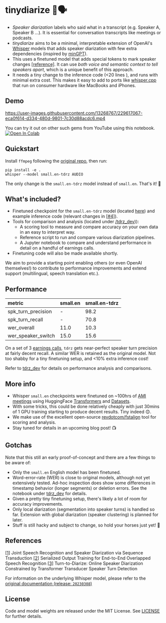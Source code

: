 # tinydiarize 🐥🗣️

- *Speaker diarization* labels who said what in a transcript (e.g. Speaker A, Speaker B …). It is essential for conversation transcripts like meetings or podcasts.
- *tinydiarize*  aims to be a minimal, interpretable  extension of OpenAI's [Whisper](https://github.com/openai/whisper) models that adds speaker diarization with few extra dependencies (inspired by [minGPT](https://github.com/karpathy/minGPT)).
- This uses a finetuned model that adds special tokens to mark speaker changes [[reference]](#references). It can use *both voice and semantic context to tell speakers apart*, which is a unique benefit of this approach.
- It needs a tiny change to the inference code (<20 lines ), and runs with minimal extra cost. This makes it easy to add to ports like [whisper.cpp](https://github.com/ggerganov/whisper.cpp) that run on consumer hardware like MacBooks and iPhones.


## Demo

https://user-images.githubusercontent.com/13268767/229617067-eca0f614-d334-480d-9801-7c30d88acdc6.mp4

You can try it out on other such gems from YouTube using this notebook. [![Open In Colab](https://colab.research.google.com/assets/colab-badge.svg)](https://colab.research.google.com/github/akashmjn/tinydiarize/blob/main/notebooks/Demo_YouTube.ipynb)


## Quickstart 

Install `ffmpeg` following the [original repo](https://github.com/openai/whisper#Setup), then run:

```
pip install -e .
whisper --model small.en-tdrz AUDIO 
```

The only change is the `small.en-tdrz` model instead of `small.en`. That's it! 🎉


## What's included?

- Finetuned checkpoint for the `small.en-tdrz` model (located [here](whisper/__init__.py)) and example inference code (relevant changes in [[#4]](https://github.com/akashmjn/tinydiarize/pull/4)).
- Tools for comparison and analysis (located under [/tdrz_dev](tdrz_dev))):
    - A scoring tool to measure and compare accuracy on your own data in an easy to interpret way.
    - Reference script to run and compare various diarization pipelines.
    - A Jupyter notebook to compare and understand performance in detail on a handful of earnings calls.
- Finetuning code will also be made available shortly.

We aim to provide a starting point enabling others (or even OpenAI themselves!) to contribute to performance improvements and extend support (multilingual, speech translation etc.).

## Performance

|metric|small.en|small.en-tdrz|
|:----|:----|:----|
|spk_turn_precision|-|98.2|
|spk_turn_recall|-|70.8|
|wer_overall|11.0|10.3|
|wer_speaker_switch|15.0|15.6|

On a set of 3 [earnings calls](https://github.com/revdotcom/speech-datasets/tree/main/earnings21), `tdrz` gets near-perfect speaker turn precision at fairly decent recall. A similar WER is retained as the original model. Not too shabby for a tiny finetuning setup, and <10% extra inference cost!

Refer to [tdrz_dev](tdrz_dev/) for details on performance analysis and comparisons.

## More info
- Whisper `small.en` checkpoints were finetuned on ~100hrs of [AMI meetings](https://groups.inf.ed.ac.uk/ami/corpus/) using HuggingFace [Transformers](https://github.com/huggingface/transformers) and [Datasets](https://github.com/huggingface/datasets).
- With some tricks, this could be done relatively cheaply with just 30mins of 1 GPU training starting to produce decent results. Tiny indeed 😊.
- We make use of the excellent open-source [revdotcom/fstalign](https://github.com/revdotcom/fstalign) tool for scoring and analysis.
-  Stay tuned for details in an upcoming blog post! 📺


## Gotchas

Note that this still an early proof-of-concept and there are a few things to be aware of:
- Only the `small.en` English model has been finetuned.
- Word-error-rate (WER) is close to original models, although not yet extensively tested. Ad-hoc inspection does show some differences in timestamp behavior (longer segments) or deletion errors. See the notebook under [tdrz_dev](tdrz_dev/) for details.
- Given a pretty tiny finetuning setup, there's likely a lot of room for accuracy improvements.
- Only local diarization (segmentation into speaker turns) is handled so far. Extension with global diarization (speaker clustering) is planned for later.
- Stuff is still hacky and subject to change, so hold your horses just yet! 🐎

## References

[[1]](https://arxiv.org/abs/1907.05337) Joint Speech Recognition and Speaker Diarization via Sequence Transduction
[[2]](https://arxiv.org/abs/2003.12687) Serialized Output Training for End-to-End Overlapped Speech Recognition
[[3]](https://arxiv.org/abs/2109.11641) Turn-to-Diarize: Online Speaker Diarization Constrained by Transformer Transducer Speaker Turn Detection

For information on the underlying Whisper model, please refer to the [original documentation (release: `20230308`)](https://github.com/openai/whisper/tree/v20230308)

## License

Code and model weights are released under the MIT License. See [LICENSE](https://github.com/openai/whisper/blob/main/LICENSE) for further details.
